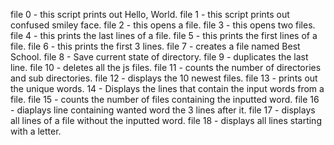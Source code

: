 file 0 - this script prints out Hello, World. file 1 - this script prints out confused smiley face. file 2 - this opens a file. file 3 - this opens two files. file 4 - this prints the last lines of a file. file 5 -  this prints the first lines of a file. file 6 - this prints the first 3 lines. file 7 - creates a file named Best School. file 8 - Save current state of directory. file 9 - duplicates the last line. file 10 - deletes all the js files. file 11 - counts the number of directories and sub directories. file 12 - displays the 10 newest files. file 13 - prints out the unique words. 14 - Displays the lines that contain the input words from a file. file 15 - counts the number of files containing the inputted word. file 16 - diaplays line containing wanted word the 3 lines after it. file 17 - displays all lines of a file without the inputted word. file 18 - displays all lines starting with a letter.